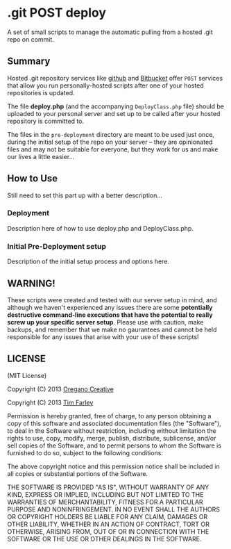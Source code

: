 # .git POST deploy

A set of small scripts to manage the automatic pulling from a hosted .git repo on commit.

## Summary

Hosted .git repository services like [github](http://github.com) and [Bitbucket](http://bitbucket.org) offer `POST` services that allow you run personally-hosted scripts after one of your hosted repositories is updated.  

The file **deploy.php** (and the accompanying `DeployClass.php` file) should be uploaded to your personal server and set up to be called after your hosted repository is committed to.  

The files in the `pre-deployment` directory are meant to be used just once, during the initial setup of the repo on your server – they are opinionated files and may not be suitable for everyone, but they work for us and make our lives a little easier...

## How to Use

Still need to set this part up with a better description...

### Deployment

Description here of how to use deploy.php and DeployClass.php.

### Initial Pre-Deployment setup

Description of the initial setup process and options here.

## WARNING!

These scripts were created and tested with our server setup in mind, and although we haven't experienced any issues there are some **potentially destructive command-line executions that have the potential to really screw up your specific server setup**.  Please use with caution, make backups, and remember that we make no gaurantees and cannot be held responsible for any issues that arise with your use of these scripts!

## LICENSE

(MIT License)

Copyright (C) 2013 [Oregano Creative](http://oreganocreative.com)

Copyright (C) 2013 [Tim Farley](http://timfarley.com)

Permission is hereby granted, free of charge, to any person obtaining a copy of this software and associated documentation files (the "Software"), to deal in the Software without restriction, including without limitation the rights to use, copy, modify, merge, publish, distribute, sublicense, and/or sell copies of the Software, and to permit persons to whom the Software is furnished to do so, subject to the following conditions:

The above copyright notice and this permission notice shall be included in all copies or substantial portions of the Software.

THE SOFTWARE IS PROVIDED "AS IS", WITHOUT WARRANTY OF ANY KIND, EXPRESS OR IMPLIED, INCLUDING BUT NOT LIMITED TO THE WARRANTIES OF MERCHANTABILITY, FITNESS FOR A PARTICULAR PURPOSE AND NONINFRINGEMENT. IN NO EVENT SHALL THE AUTHORS OR COPYRIGHT HOLDERS BE LIABLE FOR ANY CLAIM, DAMAGES OR OTHER LIABILITY, WHETHER IN AN ACTION OF CONTRACT, TORT OR OTHERWISE, ARISING FROM, OUT OF OR IN CONNECTION WITH THE SOFTWARE OR THE USE OR OTHER DEALINGS IN THE SOFTWARE.